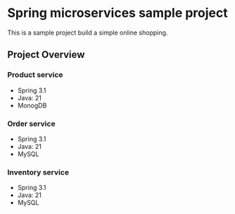 # Spring microservices sample project

This is a sample project build a simple online shopping.

## Project Overview

### Product service
- Spring 3.1
- Java: 21
- MonogDB

### Order service
- Spring 3.1
- Java: 21
- MySQL

### Inventory service
- Spring 3.1
- Java: 21
- MySQL